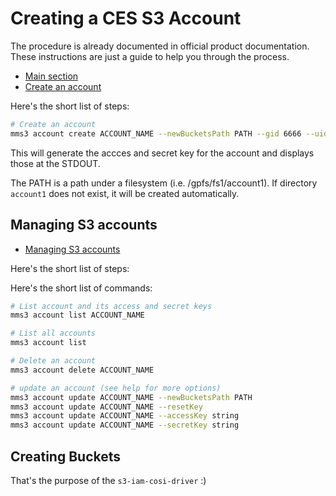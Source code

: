 # Creating a CES S3 Account

The procedure is already documented in official product documentation.  These
instructions are just a guide to help you through the process.

- [Main section](https://www.ibm.com/docs/en/storage-scale/5.2.2?topic=protocol-managing-s3-accounts-buckets)
- [Create an account](https://www.ibm.com/docs/en/storage-scale/5.2.2?topic=buckets-managing-s3-accounts)

Here's the short list of steps:

```bash
# Create an account
mms3 account create ACCOUNT_NAME --newBucketsPath PATH --gid 6666 --uid 6666
```

This will generate the accces and secret key for the account and displays those
at the STDOUT.

The PATH is a path under a filesystem (i.e. /gpfs/fs1/account1).  If directory
`account1` does not exist, it will be created automatically.

## Managing S3 accounts

- [Managing S3 accounts](https://www.ibm.com/docs/en/storage-scale/5.2.2?topic=buckets-managing-s3-using-mms3-command)

Here's the short list of steps:

Here's the short list of commands:

```bash
# List account and its access and secret keys
mms3 account list ACCOUNT_NAME

# List all accounts
mms3 account list

# Delete an account
mms3 account delete ACCOUNT_NAME

# update an account (see help for more options)
mms3 account update ACCOUNT_NAME --newBucketsPath PATH
mms3 account update ACCOUNT_NAME --resetKey
mms3 account update ACCOUNT_NAME --accessKey string
mms3 account update ACCOUNT_NAME --secretKey string
```

## Creating Buckets

That's the purpose of the `s3-iam-cosi-driver` :)

